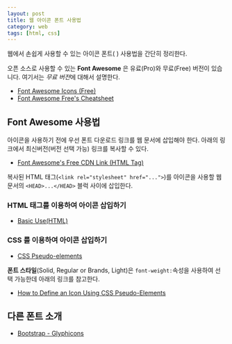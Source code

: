```yaml
---
layout: post
title: 웹 아이콘 폰트 사용법
category: web
tags: [html, css]
---
```


웹에서 손쉽게 사용할 수 있는 아이콘 폰트(
<i class="fab fa-github"></i>
<i class="fab fa-facebook"></i>
<i class="fas fa-rss"></i>
<i class="fab fa-linkedin"></i>
<i class="fab fa-twitter"></i>
) 사용법을 간단히 정리한다.

오픈 소스로 사용할 수 있는 **Font Awesome** 은 유료(Pro)와 무료(Free) 버전이 있습니다.
여기서는 *무료 버전*에 대해서 설명한다.

 * [Font Awesome Icons (Free)](https://fontawesome.com/icons?d=gallery&m=free)
 * [Font Awesome Free's Cheatsheet](https://fontawesome.com/cheatsheet)

<!--excerpt-->

## Font Awesome 사용법

아이콘을 사용하기 전에 우선 폰트 다운로드 링크를 웹 문서에 삽입해야 한다. 아래의 링크에서 최신버전(버전 선택 가능) 링크를 복사할 수 있다.

 * [Font Awesome's Free CDN Link (HTML Tag)](https://fontawesome.com/start)

복사된 HTML 태그(`<link rel="stylesheet" href="...">`)를 아이콘을 사용할 웹 문서의 `<HEAD>...</HEAD>` 블럭 사이에 삽입한다.

### HTML 태그를 이용하여 아이콘 삽입하기

 * [Basic Use(HTML)](https://fontawesome.com/how-to-use/on-the-web/referencing-icons/basic-use)

### CSS 를 이용하여 아이콘 삽입하기

 * [CSS Pseudo-elements](https://fontawesome.com/how-to-use/on-the-web/advanced/css-pseudo-elements)

**폰트 스타일**(Solid, Regular or Brands, Light)은 `font-weight:`속성을 사용하여 선택 가능한데 아래의 링크를 참고한다.

 * [How to Define an Icon Using CSS Pseudo-Elements](https://fontawesome.com/how-to-use/on-the-web/advanced/css-pseudo-elements#define)

## 다른 폰트 소개

 * [Bootstrap - Glyphicons](http://getbootstrap.com/components/#glyphicons)

